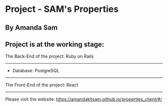 # Project - SAM's Properties

## By Amanda Sam


Project is at the working stage:
-------------------------------------------

The Back-End of the project: Ruby on Rails

-------------------------------------------

* Database: PostgreSQL

-------------------------------------------

The Front-End of the project: React

-------------------------------------------

Please visit the website: https://amandakitsam.github.io/properties_client/#/

